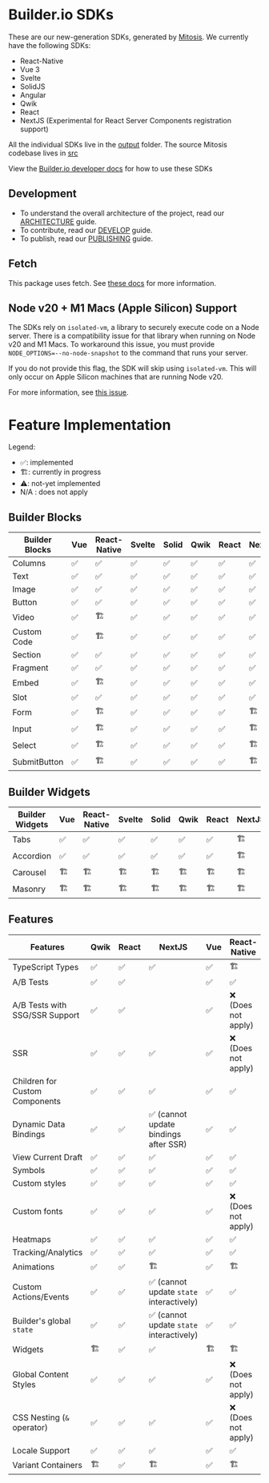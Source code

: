 # Builder.io SDKs

These are our new-generation SDKs, generated by [Mitosis](https://github.com/BuilderIO/mitosis). We currently have the following SDKs:

- React-Native
- Vue 3
- Svelte
- SolidJS
- Angular
- Qwik
- React
- NextJS (Experimental for React Server Components registration support)

All the individual SDKs live in the [output](./output/) folder. The source Mitosis codebase lives in [src](./src/)

View the [Builder.io developer docs](https://www.builder.io/c/docs/developers) for how to use these SDKs

## Development

- To understand the overall architecture of the project, read our [ARCHITECTURE](./docs/ARCHITECTURE.md) guide.
- To contribute, read our [DEVELOP](./docs/DEVELOP.md) guide.
- To publish, read our [PUBLISHING](./PUBLISHING.md) guide.

## Fetch

This package uses fetch. See [these docs](https://github.com/BuilderIO/this-package-uses-fetch/blob/main/README.md) for more information.

## Node v20 + M1 Macs (Apple Silicon) Support

The SDKs rely on `isolated-vm`, a library to securely execute code on a Node server. There is a compatibility issue for that library when running on Node v20 and M1 Macs. To workaround this issue, you must provide `NODE_OPTIONS=--no-node-snapshot` to the command that runs your server.

If you do not provide this flag, the SDK will skip using `isolated-vm`. This will only occur on Apple Silicon machines that are running Node v20.

For more information, see [this issue](https://github.com/laverdet/isolated-vm/issues/424#issuecomment-1864629126).

# Feature Implementation

Legend:

- ✅: implemented
- 🏗: currently in progress
- ⚠️: not-yet implemented
- N/A : does not apply

## Builder Blocks

| Builder Blocks | Vue | React-Native | Svelte | Solid | Qwik | React | NextJS | Angular |
| -------------- | --- | ------------ | ------ | ----- | ---- | ----- | ------ | ------- |
| Columns        | ✅  | ✅           | ✅     | ✅    | ✅   | ✅    | ✅     | ✅      |
| Text           | ✅  | ✅           | ✅     | ✅    | ✅   | ✅    | ✅     | ✅      |
| Image          | ✅  | ✅           | ✅     | ✅    | ✅   | ✅    | ✅     | ✅      |
| Button         | ✅  | ✅           | ✅     | ✅    | ✅   | ✅    | ✅     | ✅      |
| Video          | ✅  | 🏗           | ✅     | ✅    | ✅   | ✅    | ✅     | ✅      |
| Custom Code    | ✅  | 🏗           | ✅     | ✅    | ✅   | ✅    | ✅     | ✅      |
| Section        | ✅  | ✅           | ✅     | ✅    | ✅   | ✅    | ✅     | ✅      |
| Fragment       | ✅  | ✅           | ✅     | ✅    | ✅   | ✅    | ✅     | ✅      |
| Embed          | ✅  | 🏗           | ✅     | ✅    | ✅   | ✅    | ✅     | ✅      |
| Slot           | ✅  | ✅           | ✅     | ✅    | ✅   | ✅    | ✅     | ✅      |
| Form           | ✅  | 🏗           | ✅     | ✅    | ✅   | ✅    | 🏗️     | ✅      |
| Input          | ✅  | 🏗           | ✅     | ✅    | ✅   | ✅    | 🏗️     | ✅      |
| Select         | ✅  | 🏗           | ✅     | ✅    | ✅   | ✅    | 🏗️     | ✅      |
| SubmitButton   | ✅  | 🏗           | ✅     | ✅    | ✅   | ✅    | 🏗️     | ✅      |

## Builder Widgets

| Builder Widgets | Vue | React-Native | Svelte | Solid | Qwik | React | NextJS | Angular |
| --------------- | --- | ------------ | ------ | ----- | ---- | ----- | ------ | ------- |
| Tabs            | ✅  | ✅           | ✅     | ✅    | ✅   | ✅    | 🏗     | 🏗      |
| Accordion       | ✅  | ✅           | ✅     | ✅    | ✅   | ✅    | 🏗️     | 🏗      |
| Carousel        | 🏗  | 🏗           | 🏗     | 🏗    | 🏗   | 🏗    | 🏗️     | 🏗      |
| Masonry         | 🏗  | 🏗           | 🏗     | 🏗    | 🏗   | 🏗    | 🏗️     | 🏗      |

## Features

| Features                       | Qwik | React | NextJS                                   | Vue | React-Native        | Svelte | Solid | Angular | Details |
| ------------------------------ | ---- | ----- | ---------------------------------------- | --- | ------------------- | ------ | ----- | ------- | ------- |
| TypeScript Types               | ✅   | ✅    | ✅                                       | ✅  | 🏗                  | ✅     | 🏗    | ✅      |         |
| A/B Tests                      | ✅   | ✅    |                                          | ✅  | ✅                  | ✅     | ✅    | ✅      |         |
| A/B Tests with SSG/SSR Support | ✅   | ✅    |                                          | ✅  | ❌ (Does not apply) | ✅     | ✅    | ✅      |         |
| SSR                            | ✅   | ✅    | ✅                                       | ✅  | ❌ (Does not apply) | ✅     | ✅    | ✅      |         |
| Children for Custom Components | ✅   | ✅    | ✅                                       | ✅  | ✅                  | ✅     | ✅    | ✅      |         |
| Dynamic Data Bindings          | ✅   | ✅    | ✅ (cannot update bindings after SSR)    | ✅  | ✅                  | ✅     | ✅    | ✅      |         |
| View Current Draft             | ✅   | ✅    | ✅                                       | ✅  | ✅                  | ✅     | ✅    | ✅      |         |
| Symbols                        | ✅   | ✅    | ✅                                       | ✅  | ✅                  | ✅     | ✅    | ✅      |         |
| Custom styles                  | ✅   | ✅    | ✅                                       | ✅  | ✅                  | ✅     | ✅    | ✅      |         |
| Custom fonts                   | ✅   | ✅    | ✅                                       | ✅  | ❌ (Does not apply) | ✅     | ✅    | ✅      |         |
| Heatmaps                       | ✅   | ✅    | ✅                                       | ✅  | ✅                  | ✅     | ✅    | ✅      |         |
| Tracking/Analytics             | ✅   | ✅    | ✅                                       | ✅  | ✅                  | ✅     | ✅    | ✅      |         |
| Animations                     | ✅   | ✅    | 🏗                                       | ✅  | 🏗                  | ✅     | ✅    | ✅      |         |
| Custom Actions/Events          | ✅   | ✅    | ✅ (cannot update `state` interactively) | ✅  | ✅                  | ✅     | ✅    | ✅      |         |
| Builder's global `state`       | ✅   | ✅    | ✅ (cannot update `state` interactively) | ✅  | ✅                  | ✅     | ✅    | ✅      |         |
| Widgets                        | 🏗   | ✅    | ✅                                       | 🏗  | 🏗                  | 🏗     | 🏗    | 🏗      |         |
| Global Content Styles          | ✅   | ✅    | ✅                                       | ✅  | ❌ (Does not apply) | ✅     | ✅    | ✅      |         |
| CSS Nesting (`&` operator)     | ✅   | ✅    | ✅                                       | ✅  | ❌ (Does not apply) | ✅     | ✅    | ✅      |         |
| Locale Support                 | ✅   | ✅    | ✅                                       | ✅  | ✅                  | ✅     | ✅    | ✅      |         |
| Variant Containers             | 🏗   | ✅    | 🏗                                       | ✅  | 🏗                  | ✅     | 🏗    | 🏗      |         |
